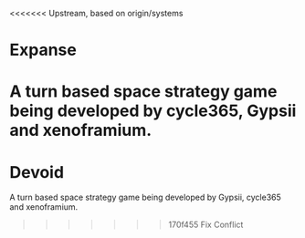 <<<<<<< Upstream, based on origin/systems
# Expanse
A turn based space strategy game being developed by cycle365, Gypsii and xenoframium.
=======
# Devoid
A turn based space strategy game being developed by Gypsii, cycle365 and xenoframium.
>>>>>>> 170f455 Fix Conflict
